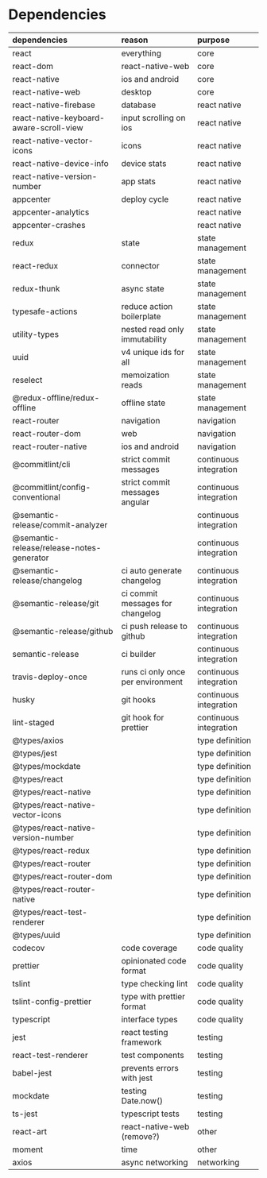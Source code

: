 # Dependencies

| dependencies                              | reason                            | purpose                |
| :---------------------------------------- | :-------------------------------- | :--------------------- |
| react                                     | everything                        | core                   |
| react-dom                                 | react-native-web                  | core                   |
| react-native                              | ios and android                   | core                   |
| react-native-web                          | desktop                           | core                   |
| react-native-firebase                     | database                          | react native           |
| react-native-keyboard-aware-scroll-view   | input scrolling on ios            | react native           |
| react-native-vector-icons                 | icons                             | react native           |
| react-native-device-info                  | device stats                      | react native           |
| react-native-version-number               | app stats                         | react native           |
| appcenter                                 | deploy cycle                      | react native           |
| appcenter-analytics                       |                                   | react native           |
| appcenter-crashes                         |                                   | react native           |
| redux                                     | state                             | state management       |
| react-redux                               | connector                         | state management       |
| redux-thunk                               | async state                       | state management       |
| typesafe-actions                          | reduce action boilerplate         | state management       |
| utility-types                             | nested read only immutability     | state management       |
| uuid                                      | v4 unique ids for all             | state management       |
| reselect                                  | memoization reads                 | state management       |
| @redux-offline/redux-offline              | offline state                     | state management       |
| react-router                              | navigation                        | navigation             |
| react-router-dom                          | web                               | navigation             |
| react-router-native                       | ios and android                   | navigation             |
| @commitlint/cli                           | strict commit messages            | continuous integration |
| @commitlint/config-conventional           | strict commit messages angular    | continuous integration |
| @semantic-release/commit-analyzer         |                                   | continuous integration |
| @semantic-release/release-notes-generator |                                   | continuous integration |
| @semantic-release/changelog               | ci auto generate changelog        | continuous integration |
| @semantic-release/git                     | ci commit messages for changelog  | continuous integration |
| @semantic-release/github                  | ci push release to github         | continuous integration |
| semantic-release                          | ci builder                        | continuous integration |
| travis-deploy-once                        | runs ci only once per environment | continuous integration |
| husky                                     | git hooks                         | continuous integration |
| lint-staged                               | git hook for prettier             | continuous integration |
| @types/axios                              |                                   | type definition        |
| @types/jest                               |                                   | type definition        |
| @types/mockdate                           |                                   | type definition        |
| @types/react                              |                                   | type definition        |
| @types/react-native                       |                                   | type definition        |
| @types/react-native-vector-icons          |                                   | type definition        |
| @types/react-native-version-number        |                                   | type definition        |
| @types/react-redux                        |                                   | type definition        |
| @types/react-router                       |                                   | type definition        |
| @types/react-router-dom                   |                                   | type definition        |
| @types/react-router-native                |                                   | type definition        |
| @types/react-test-renderer                |                                   | type definition        |
| @types/uuid                               |                                   | type definition        |
| codecov                                   | code coverage                     | code quality           |
| prettier                                  | opinionated code format           | code quality           |
| tslint                                    | type checking lint                | code quality           |
| tslint-config-prettier                    | type with prettier format         | code quality           |
| typescript                                | interface types                   | code quality           |
| jest                                      | react testing framework           | testing                |
| react-test-renderer                       | test components                   | testing                |
| babel-jest                                | prevents errors with jest         | testing                |
| mockdate                                  | testing Date.now()                | testing                |
| ts-jest                                   | typescript tests                  | testing                |
| react-art                                 | react-native-web (remove?)        | other                  |
| moment                                    | time                              | other                  |
| axios                                     | async networking                  | networking             |

